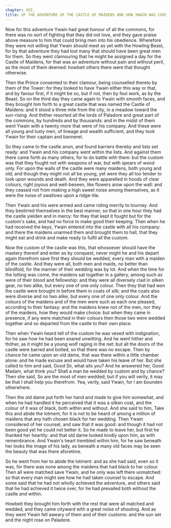 ```yaml
---
chapter: XXI.
title: OF THE ADVENTURE OF THE CASTLE OF MAIDENS AND HOW YWAIN WAS COUNSELLED TO ESCAPE THEREFROM.
---
```

Now for this adventure Ywain had great honour of all the commons, for there was no sort of fighting that they did not love, and they gave praise above measure to him that could bring men into his obedience. Wherefore they were not willing that Ywain should meet as yet with the Howling Beast, for by that adventure they had lost many that should have been great men for them. So they went clamouring that he might be assigned a day for the Castle of Maidens, for that was an adventure without pain and without peril, as the most of them deemed: howbeit others there were that thought otherwise.

Then the Prince consented to their clamour, being counselled thereto by them of the Tower: for they looked to have Ywain either this way or that, and by favour first, if it might be so, but if not, then by foul work, as by the Beast. So on the third day they came again to Ywain with smooth faces, and they brought him forth to a great castle that was named the Castle of Maidens: and it stood a three mile from the city, in a meadow toward the sun-rising. And thither resorted all the lords of Paladore and great part of the commons, by hundreds and by thousands: and in the midst of them went Ywain with a twenty more that were of his company. And these were all young and lusty men, of lineage and wealth sufficient, and they took Ywain for their captain and banneret.

So they came to the castle anon, and found barriers thereby and lists set ready: and Ywain and his company went within the lists. And against them there came forth as many others, for to do battle with them: but the custom was that they fought not with weapons of war, but with spears of wood only. For upon the walls of the castle were many maidens, both young and old; and though they might not all be young, yet were they all too tender to look upon wounds and death. And they were apparelled in hoods of clear colours, right joyous and well-beseen, like flowers arow upon the wall: and they ceased not from making a high sweet noise among themselves, as it were the noise of swallows upon a ridge-tile.

Then Ywain and his were armed and came riding merrily to tourney. And they bestirred themselves in the best manner, so that in one hour they had the castle yielden and in mercy: for they that kept it fought but for the custom's sake, and had no force to make good their keeping. Then when he had received the keys, Ywain entered into the castle with all his company: and there the maidens unarmed them and brought them to hall, that they might eat and drink and make ready to fulfil all the custom.

Now the custom of the castle was this, that whosoever should have the mastery thereof and enter as by conquest, never might he and his depart again therefrom save first they should be wedded, every man with a maiden of the castle. And they were all, both men and maids, no better than blindfold, for the manner of their wedding was by lot. And when the time for the lotting was come, the maidens sat together in a gallery, among such as were of their blood and fellowship: and they were all diversely clad in silken gear, no two alike, but every one of one only colour. Then they that had won the castle were brought in before them in coats of silk; and the coats also were diverse and no two alike, but every one of one only colour. And the colours of the maidens and of the men were such as each one pleased, according to their fantasy: and the maidens knew not of the men, nor they of the maidens, how they would make choice: but when they came in presence, if any were matched in their colours then those two were wedded together and so departed from the castle to their own place.

Then when Ywain heard tell of the custom he was vexed with indignation, for he saw how he had been snared unwitting. And he went hither and thither, as it might be a young wolf raging in the net: but all the doors of the castle were barred and bolted, so that there was no escape. Then by chance he came upon an old dame, that was there within a little chamber alone: and he made excuse and would have taken his leave of her. But she called to him and said, Good Sir, what ails you? And he answered her, Good Madam, what think you? Shall a man be wedded by custom and by chance? Then she said, So are the most of men wedded; but if you will verily, it may be that I shall help you therefrom. Yea, verily, said Ywain, for I am bounden otherwhere.

Then the old dame put forth her hand and made to give him somewhat, and when he had handled it he perceived that it was a silken coat, and the colour of it was of black, both within and without. And she said to him, Take this and abide the lotment, for it is not to be heard of among a million of maidens that any hath chosen black for her wedding. Then Ywain considered of her counsel, and saw that it was good: and though it had not been good yet he could not better it. So he made to leave her, but first he thanked her heartily: and that old dame looked kindly upon him, as with remembrance. And Ywain's heart trembled within him, for he saw beneath her looks the image of his lady, as beneath a many old faces may be seen the beauty that was there aforetime.

So he went from her to abide the lotment: and as she had said, even so it was, for there was none among the maidens that had black to her colour. Then all were matched save Ywain, and he only was left there unmatched: so that every man might see how he had taken counsel to escape. And some said that he had not wholly achieved the adventure, and others said that he had achieved it twice over, for he had prevailed both without the castle and within.

Howbeit they brought him forth with the rest that were all matched and wedded, and they came cityward with a great noise of shouting. And as they went Ywain fell aweary of them and of their customs: and the sun set and the night rose on Paladore.
  
